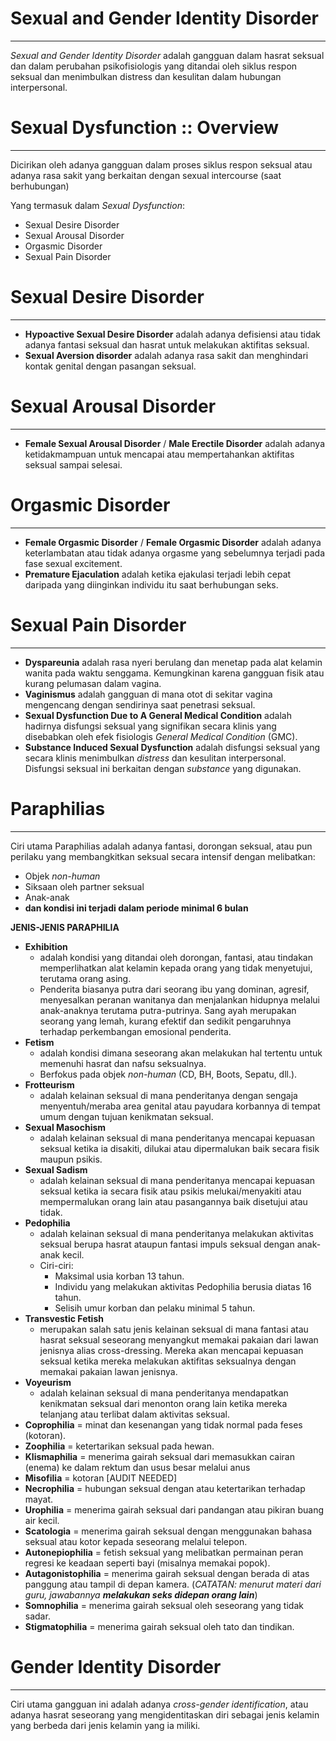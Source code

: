 # Sexual and Gender Identity Disorder
---
*Sexual and Gender Identity Disorder* adalah gangguan dalam hasrat seksual dan dalam perubahan psikofisiologis yang ditandai oleh siklus respon seksual dan menimbulkan distress dan kesulitan dalam hubungan interpersonal.

# Sexual Dysfunction :: Overview
---
Dicirikan oleh adanya gangguan dalam proses siklus respon seksual atau adanya rasa sakit yang berkaitan dengan sexual intercourse (saat berhubungan)

Yang termasuk dalam *Sexual Dysfunction*:
- Sexual Desire Disorder
- Sexual Arousal Disorder
- Orgasmic Disorder
- Sexual Pain Disorder

# Sexual Desire Disorder
---
- **Hypoactive Sexual Desire Disorder** adalah adanya defisiensi atau tidak adanya fantasi seksual dan hasrat untuk melakukan aktifitas seksual.
- **Sexual Aversion disorder** adalah adanya rasa sakit dan menghindari kontak genital dengan pasangan seksual.

# Sexual Arousal Disorder
---
- **Female Sexual Arousal Disorder** / **Male Erectile Disorder** adalah adanya ketidakmampuan untuk mencapai atau mempertahankan aktifitas seksual sampai selesai.

# Orgasmic Disorder
---
- **Female Orgasmic Disorder** / **Female Orgasmic Disorder** adalah adanya keterlambatan atau tidak adanya orgasme yang sebelumnya terjadi pada fase sexual excitement.
- **Premature Ejaculation** adalah ketika ejakulasi terjadi lebih cepat daripada yang diinginkan individu itu saat berhubungan seks.

# Sexual Pain Disorder
---
- **Dyspareunia** adalah rasa nyeri berulang dan menetap pada alat kelamin wanita pada waktu senggama. Kemungkinan karena gangguan fisik atau kurang pelumasan dalam vagina.
- **Vaginismus** adalah gangguan di mana otot di sekitar vagina mengencang dengan sendirinya saat penetrasi seksual.
- **Sexual Dysfunction Due to A General Medical Condition** adalah hadirnya disfungsi seksual yang signifikan secara klinis yang disebabkan oleh efek fisiologis *General Medical Condition* (GMC).
- **Substance Induced Sexual Dysfunction** adalah disfungsi seksual yang secara klinis menimbulkan *distress* dan kesulitan interpersonal. Disfungsi seksual ini berkaitan dengan *substance* yang digunakan.

# Paraphilias
---
Ciri utama Paraphilias adalah adanya fantasi, dorongan seksual, atau pun perilaku yang membangkitkan seksual secara intensif dengan melibatkan:
- Objek *non-human*
- Siksaan oleh partner seksual
- Anak-anak
- **dan kondisi ini terjadi dalam periode minimal 6 bulan**

**JENIS-JENIS PARAPHILIA**
- **Exhibition**
	- adalah kondisi yang ditandai oleh dorongan, fantasi, atau tindakan memperlihatkan alat kelamin kepada orang yang tidak menyetujui, terutama orang asing.
	- Penderita biasanya putra dari seorang ibu yang dominan, agresif, menyesalkan peranan wanitanya dan menjalankan hidupnya melalui anak-anaknya terutama putra-putrinya. Sang ayah merupakan seorang yang lemah, kurang efektif dan sedikit pengaruhnya terhadap perkembangan emosional penderita.
- **Fetism**
	- adalah kondisi dimana seseorang akan melakukan hal tertentu untuk memenuhi hasrat dan nafsu seksualnya.
	- Berfokus pada objek *non-human* (CD, BH, Boots, Sepatu, dll.).
- **Frotteurism**
	- adalah kelainan seksual di mana penderitanya dengan sengaja menyentuh/meraba area genital atau payudara korbannya di tempat umum dengan tujuan kenikmatan seksual.
- **Sexual Masochism**
	- adalah kelainan seksual di mana penderitanya mencapai kepuasan seksual ketika ia disakiti, dilukai atau dipermalukan baik secara fisik maupun psikis.
- **Sexual Sadism**
	- adalah kelainan seksual di mana penderitanya mencapai kepuasan seksual ketika ia secara fisik atau psikis melukai/menyakiti atau mempermalukan orang lain atau pasangannya baik disetujui atau tidak.
- **Pedophilia**
	- adalah kelainan seksual di mana penderitanya melakukan aktivitas seksual berupa hasrat ataupun fantasi impuls seksual dengan anak-anak kecil.
	- Ciri-ciri:
		- Maksimal usia korban 13 tahun.
		- Individu yang melakukan aktivitas Pedophilia berusia diatas 16 tahun.
		- Selisih umur korban dan pelaku minimal 5 tahun.
- **Transvestic Fetish**
	- merupakan salah satu jenis kelainan seksual di mana fantasi atau hasrat seksual seseorang menyangkut memakai pakaian dari lawan jenisnya alias cross-dressing. Mereka akan mencapai kepuasan seksual ketika mereka melakukan aktifitas seksualnya dengan memakai pakaian lawan jenisnya.
- **Voyeurism**
	- adalah kelainan seksual di mana penderitanya mendapatkan kenikmatan seksual dari menonton orang lain ketika mereka telanjang atau terlibat dalam aktivitas seksual.
- **Coprophilia** = minat dan kesenangan yang tidak normal pada feses (kotoran).
- **Zoophilia** = ketertarikan seksual pada hewan.
- **Klismaphilia** = menerima gairah seksual dari memasukkan cairan (enema) ke dalam rektum dan usus besar melalui anus
- **Misofilia** = kotoran [AUDIT NEEDED]
- **Necrophilia** = hubungan seksual dengan atau ketertarikan terhadap mayat.
- **Urophilia** = menerima gairah seksual dari pandangan atau pikiran buang air kecil.
- **Scatologia** = menerima gairah seksual dengan menggunakan bahasa seksual atau kotor kepada seseorang melalui telepon.
- **Autonepiophilia** = fetish seksual yang melibatkan permainan peran regresi ke keadaan seperti bayi (misalnya memakai popok).
- **Autagonistophilia** = menerima gairah seksual dengan berada di atas panggung atau tampil di depan kamera. (*CATATAN: menurut materi dari guru, jawabannya **melakukan seks didepan orang lain***)
- **Somnophilia** = menerima gairah seksual oleh seseorang yang tidak sadar.
- **Stigmatophilia** = menerima gairah seksual oleh tato dan tindikan.

# Gender Identity Disorder
---
Ciri utama gangguan ini adalah adanya *cross-gender identification*, atau adanya hasrat seseorang yang mengidentitaskan diri sebagai jenis kelamin yang berbeda dari jenis kelamin yang ia miliki.

